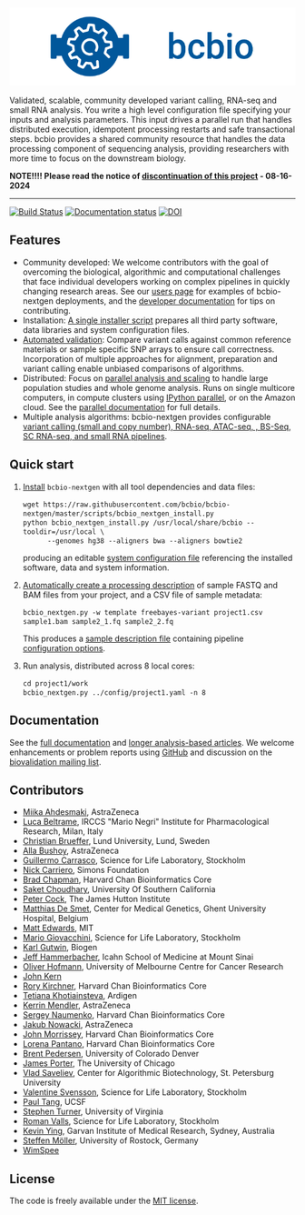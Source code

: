 ![bcbio banner](https://raw.githubusercontent.com/bcbio/bcbio-nextgen/master/docs/contents/images/banner.png)

Validated, scalable, community developed variant calling, RNA-seq and small RNA analysis. You write a high level configuration file specifying your inputs and analysis parameters. This input drives a parallel run that handles distributed execution, idempotent processing restarts and safe transactional steps. bcbio provides a shared community resource that handles the data processing component of sequencing analysis, providing researchers with more time to focus on the downstream biology.

**NOTE!!!! Please read the notice of [discontinuation of this project](https://github.com/bcbio/bcbio-nextgen/issues/3749) - 08-16-2024**

------------------------------------------------------------
[![Build Status](https://travis-ci.org/bcbio/bcbio-nextgen.svg?branch=master)](https://travis-ci.org/bcbio/bcbio-nextgen)
[![Documentation status](https://readthedocs.org/projects/bcbio-nextgen/badge/?version=latest)](https://bcbio-nextgen.readthedocs.io/en/latest/?badge=latest)
[![DOI](https://zenodo.org/badge/DOI/10.5281/zenodo.3564938.svg)](https://doi.org/10.5281/zenodo.3564938)

## Features

* Community developed: We welcome contributors with the goal of overcoming the biological, algorithmic and computational challenges that face individual developers working on complex pipelines in quickly changing research areas. See our [users page](https://bcbio-nextgen.readthedocs.io/en/latest/contents/users.html) for examples of bcbio-nextgen deployments, and the [developer documentation](https://bcbio-nextgen.readthedocs.io/en/latest/contents/development.html) for tips on contributing.
* Installation: [A single installer script](https://bcbio-nextgen.readthedocs.io/en/latest/contents/installation.html#automated) prepares all third party software, data libraries and system configuration files.
* [Automated validation](https://bcb.io/2014/05/12/wgs-trio-variant-evaluation/): Compare variant calls against common reference materials or sample specific SNP arrays to ensure call correctness. Incorporation of multiple approaches for alignment, preparation and variant calling enable unbiased comparisons of algorithms.
* Distributed: Focus on [parallel analysis and scaling](https://bcb.io/2013/05/22/scaling-variant-detection-pipelines-for-whole-genome-sequencing-analysis/) to handle large population studies and whole genome analysis. Runs on single multicore computers, in compute clusters using [IPython parallel](https://ipyparallel.readthedocs.io/en/latest/), or on the Amazon cloud. See the [parallel documentation](https://bcbio-nextgen.readthedocs.org/en/latest/contents/parallel.html) for full details.
* Multiple analysis algorithms: bcbio-nextgen provides configurable [variant calling (small and copy number), RNA-seq, ATAC-seq, , BS-Seq, SC RNA-seq, and small RNA pipelines](https://bcbio-nextgen.readthedocs.io/en/latest/).

## Quick start

1. [Install](https://bcbio-nextgen.readthedocs.io/en/latest/contents/installation.html#automated) `bcbio-nextgen` with all tool dependencies and data files:
    ```shell script
    wget https://raw.githubusercontent.com/bcbio/bcbio-nextgen/master/scripts/bcbio_nextgen_install.py
    python bcbio_nextgen_install.py /usr/local/share/bcbio --tooldir=/usr/local \
          --genomes hg38 --aligners bwa --aligners bowtie2
    ```
   producing an editable [system configuration file](https://github.com/bcbio/bcbio-nextgen/blob/master/config/bcbio_system.yaml) referencing the installed software, data and system information.

1. [Automatically create a processing description](https://bcbio-nextgen.readthedocs.io/en/latest/contents/configuration.html#automated-sample-configuration) of sample FASTQ and BAM files from your project, and a CSV file of sample metadata:
    ```shell script
    bcbio_nextgen.py -w template freebayes-variant project1.csv sample1.bam sample2_1.fq sample2_2.fq
    ```
    This produces a [sample description file](https://github.com/bcbio/bcbio-nextgen/blob/master/config/bcbio_sample.yaml) containing pipeline [configuration options](https://bcbio-nextgen.readthedocs.io/en/latest/contents/configuration.html).

1.  Run analysis, distributed across 8 local cores:
    ```shell script
    cd project1/work
    bcbio_nextgen.py ../config/project1.yaml -n 8
    ```

## Documentation

See the [full documentation](https://bcbio-nextgen.readthedocs.io/en/latest/) and [longer analysis-based articles](https://bcb.io). We welcome enhancements or problem reports using [GitHub](https://github.com/bcbio/bcbio-nextgen/issues) and discussion on the [biovalidation mailing list](https://groups.google.com/d/forum/biovalidation).

## Contributors

* [Miika Ahdesmaki](https://github.com/mjafin), AstraZeneca
* [Luca Beltrame](https://github.com/lbeltrame), IRCCS "Mario Negri" Institute for Pharmacological Research, Milan, Italy
* [Christian Brueffer](https://github.com/cbrueffer), Lund University, Lund, Sweden
* [Alla Bushoy](https://github.com/abushoy), AstraZeneca
* [Guillermo Carrasco](https://github.com/guillermo-carrasco), Science for Life Laboratory, Stockholm
* [Nick Carriero](https://www.simonsfoundation.org/team/nick-carriero/), Simons Foundation
* [Brad Chapman](https://github.com/chapmanb), Harvard Chan Bioinformatics Core
* [Saket Choudhary](https://github.com/saketkc), University Of Southern California
* [Peter Cock](https://github.com/peterjc), The James Hutton Institute
* [Matthias De Smet](https://github.com/matthdsm), Center for Medical Genetics, Ghent University Hospital, Belgium
* [Matt Edwards](https://github.com/matted), MIT
* [Mario Giovacchini](https://github.com/mariogiov), Science for Life Laboratory, Stockholm
* [Karl Gutwin](https://twitter.com/kgutwin), Biogen
* [Jeff Hammerbacher](https://github.com/hammer), Icahn School of Medicine at Mount Sinai
* [Oliver Hofmann](https://umccr.github.io/), University of Melbourne Centre for Cancer Research
* [John Kern](https://github.com/kern3020)
* [Rory Kirchner](https://github.com/roryk), Harvard Chan Bioinformatics Core
* [Tetiana Khotiainsteva](https://github.com/tetianakh), Ardigen
* [Kerrin Mendler](https://github.com/kmendler), AstraZeneca
* [Sergey Naumenko](https://github.com/naumenko-sa), Harvard Chan Bioinformatics Core
* [Jakub Nowacki](https://github.com/jsnowacki), AstraZeneca
* [John Morrissey](https://github.com/jwm), Harvard Chan Bioinformatics Core
* [Lorena Pantano](https://github.com/lpantano), Harvard Chan Bioinformatics Core
* [Brent Pedersen](https://github.com/brentp), University of Colorado Denver
* [James Porter](https://github.com/porterjamesj), The University of Chicago
* [Vlad Saveliev](https://github.com/vladsaveliev), Center for Algorithmic Biotechnology, St. Petersburg University
* [Valentine Svensson](https://github.com/vals), Science for Life Laboratory, Stockholm
* [Paul Tang](https://github.com/tanglingfung), UCSF
* [Stephen Turner](https://github.com/stephenturner), University of Virginia
* [Roman Valls](https://github.com/brainstorm), Science for Life Laboratory, Stockholm
* [Kevin Ying](https://github.com/kevyin), Garvan Institute of Medical Research, Sydney, Australia
* [Steffen Möller](https://github.com/smoe), University of Rostock, Germany
* [WimSpee](https://github.com/wimspee)

## License

The code is freely available under the [MIT license](https://opensource.org/licenses/mit-license.html).
